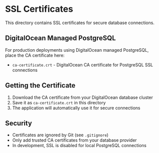 # SSL Certificates

This directory contains SSL certificates for secure database connections.

## DigitalOcean Managed PostgreSQL

For production deployments using DigitalOcean managed PostgreSQL, place the CA certificate here:

- `ca-certificate.crt` - DigitalOcean CA certificate for PostgreSQL SSL connections

## Getting the Certificate

1. Download the CA certificate from your DigitalOcean database cluster
2. Save it as `ca-certificate.crt` in this directory
3. The application will automatically use it for secure connections

## Security

- Certificates are ignored by Git (see `.gitignore`)
- Only add trusted CA certificates from your database provider
- In development, SSL is disabled for local PostgreSQL connections
